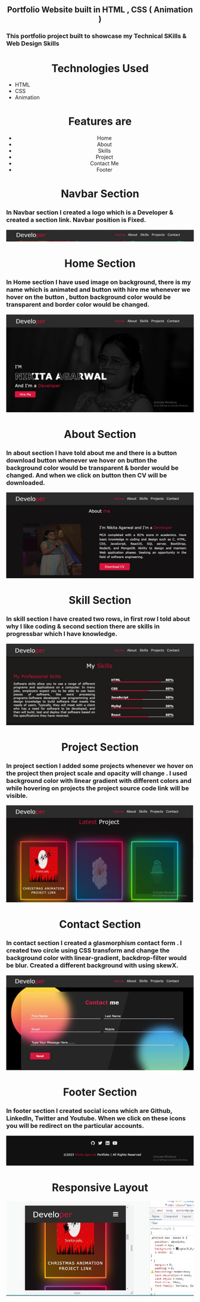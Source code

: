 <h2 align="center"> Portfolio Website built in HTML , CSS ( Animation ) </h2>
<h3>This portfolio project built to showcase my Technical SKills & Web Design Skills</h3>
<h1 align="center"> Technologies Used</h1>
<ul> 
<li>HTML</li>
<li>CSS</li>
<li>Animation</li>
</ul>

<h1 align="center"> Features are</h1>
<ul style="text-align: center;"> 
<li>Home</li>
<li>About</li>
<li>Skills</li>
<li>Project</li>
<li>Contact Me</li>
<li>Footer</li>
</ul>

<h1 align="center"> Navbar Section</h1>
<h3>In Navbar section I created a logo which is a Developer & created a section link. Navbar position is Fixed.</h3>

![This is an Image](/images/nav.jpeg)

<h1 align="center"> Home Section</h1>
<h3>In Home section I have used image on background, there is my name which is animated and button with hire me whenever we hover on the button , button background color would be transparent and border color would be changed.</h3>

![This is an Image](/images/project1.jpeg)

<h1 align="center"> About Section</h1>
<h3>In about section I have told about me and there is a button download button whenever we hover on button the background color would be transparent & border would be changed. And when we click on button then CV will be downloaded. </h3>

![This is an Image](/images/project3.jpeg)

<h1 align="center"> Skill Section</h1>
<h3>In skill section I have created two rows, in first row I told about why I like coding & second section there are skills in progressbar which I have knowledge. </h3>

![This is an Image](/images/project4.jpeg)

<h1 align="center"> Project Section</h1>
<h3>In project section I added some projects whenever we hover on the project then project scale and opacity will change . I used background color with linear gradient with different colors and while hovering on projects the project source code link will be visible.  </h3>

![This is an Image](/images/project5.jpeg)

<h1 align="center"> Contact Section</h1>
<h3>In contact section I created a glasmorphism contact form . I created two circle using CSS transform and change the background color with linear-gradient, backdrop-filter would be blur. Created a different background with using skewX. </h3>

![This is an Image](/images/project6.jpeg)

<h1 align="center"> Footer Section</h1>
<h3>In footer section I created social icons which are Github, LinkedIn, Twitter and Youtube. When we click on these icons you will be redirect on the particular accounts. </h3>

![This is an Image](/images/foot.jpeg)

<h1 align="center">Responsive Layout</h1>

![This is an Image](/images/res.jpeg)
